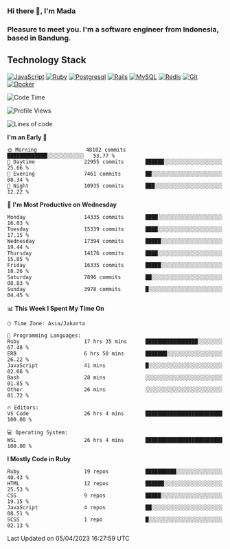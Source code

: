 ### Hi there 👋, I'm Mada
### Pleasure to meet you. I'm a software engineer from Indonesia, based in Bandung.

## Technology Stack

[![JavaScript](https://img.shields.io/badge/-JavaScript-%23F7DF1C?style=flat-square&logo=javascript&logoColor=000000&labelColor=%23F7DF1C&color=%23FFCE5A)](https://www.javascript.com/)
[![Ruby](https://img.shields.io/badge/Ruby-CC342D?style=flat-square&logo=ruby&logoColor=white)](https://www.ruby-lang.org/en/)
[![Postgresql](https://img.shields.io/badge/PostgreSQL-316192?style=flat-square&logo=postgresql&logoColor=ffffff)](https://www.postgresql.org/)
[![Rails](https://img.shields.io/badge/Ruby_on_Rails-CC0000?style=flat-square&logo=ruby-on-rails&logoColor=white)](https://rubyonrails.org/)
[![MySQL](https://img.shields.io/badge/-MySQL-4479A1?style=flat-square&logo=MySQL&logoColor=ffffff)](https://www.mysql.com/)
[![Redis](https://img.shields.io/badge/-Redis-DC382D?style=flat-square&logo=Redis&logoColor=ffffff)](https://redis.io/)
[![Git](https://img.shields.io/badge/-Git-%23F05032?style=flat-square&logo=git&logoColor=%23ffffff)](https://git-scm.com/)
[![Docker](https://img.shields.io/badge/-Docker-2496ED?style=flat-square&logo=docker&logoColor=ffffff)](https://www.docker.com/)
<!--
**madaarya/madaarya** is a ✨ _special_ ✨ repository because its `README.md` (this file) appears on your GitHub profile.

Here are some ideas to get you started:

- 🔭 I’m currently working on ...
- 🌱 I’m currently learning ...
- 👯 I’m looking to collaborate on ...
- 🤔 I’m looking for help with ...
- 💬 Ask me about ...
- 📫 How to reach me: ...
- 😄 Pronouns: ...
- ⚡ Fun fact: ...
-->
<!--START_SECTION:waka-->
![Code Time](http://img.shields.io/badge/Code%20Time-5%2C321%20hrs%2023%20mins-blue)

![Profile Views](http://img.shields.io/badge/Profile%20Views-0-blue)

![Lines of code](https://img.shields.io/badge/From%20Hello%20World%20I%27ve%20Written-35.0%20million%20lines%20of%20code-blue)

**I'm an Early 🐤** 

```text
🌞 Morning                48102 commits       █████████████░░░░░░░░░░░░   53.77 % 
🌆 Daytime                22955 commits       ██████░░░░░░░░░░░░░░░░░░░   25.66 % 
🌃 Evening                7461 commits        ██░░░░░░░░░░░░░░░░░░░░░░░   08.34 % 
🌙 Night                  10935 commits       ███░░░░░░░░░░░░░░░░░░░░░░   12.22 % 
```
📅 **I'm Most Productive on Wednesday** 

```text
Monday                   14335 commits       ████░░░░░░░░░░░░░░░░░░░░░   16.03 % 
Tuesday                  15339 commits       ████░░░░░░░░░░░░░░░░░░░░░   17.15 % 
Wednesday                17394 commits       █████░░░░░░░░░░░░░░░░░░░░   19.44 % 
Thursday                 14176 commits       ████░░░░░░░░░░░░░░░░░░░░░   15.85 % 
Friday                   16335 commits       █████░░░░░░░░░░░░░░░░░░░░   18.26 % 
Saturday                 7896 commits        ██░░░░░░░░░░░░░░░░░░░░░░░   08.83 % 
Sunday                   3978 commits        █░░░░░░░░░░░░░░░░░░░░░░░░   04.45 % 
```


📊 **This Week I Spent My Time On** 

```text
🕑︎ Time Zone: Asia/Jakarta

💬 Programming Languages: 
Ruby                     17 hrs 35 mins      █████████████████░░░░░░░░   67.48 % 
ERB                      6 hrs 50 mins       ███████░░░░░░░░░░░░░░░░░░   26.22 % 
JavaScript               41 mins             █░░░░░░░░░░░░░░░░░░░░░░░░   02.66 % 
Bash                     28 mins             ░░░░░░░░░░░░░░░░░░░░░░░░░   01.85 % 
Other                    26 mins             ░░░░░░░░░░░░░░░░░░░░░░░░░   01.72 % 

🔥 Editors: 
VS Code                  26 hrs 4 mins       █████████████████████████   100.00 % 

💻 Operating System: 
WSL                      26 hrs 4 mins       █████████████████████████   100.00 % 
```

**I Mostly Code in Ruby** 

```text
Ruby                     19 repos            ██████████░░░░░░░░░░░░░░░   40.43 % 
HTML                     12 repos            ██████░░░░░░░░░░░░░░░░░░░   25.53 % 
CSS                      9 repos             █████░░░░░░░░░░░░░░░░░░░░   19.15 % 
JavaScript               4 repos             ██░░░░░░░░░░░░░░░░░░░░░░░   08.51 % 
SCSS                     1 repo              █░░░░░░░░░░░░░░░░░░░░░░░░   02.13 % 
```




 Last Updated on 05/04/2023 16:27:59 UTC
<!--END_SECTION:waka-->
